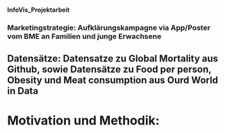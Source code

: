 #### InfoVis_Projektarbeit

### Marketingstrategie: Aufklärungskampagne via App/Poster vom BME an Familien und junge Erwachsene 

## Datensätze: Datensatze zu Global Mortality aus Github, sowie Datensätze zu Food per person, Obesity und Meat consumption aus Ourd World in Data 

# Motivation und Methodik: 